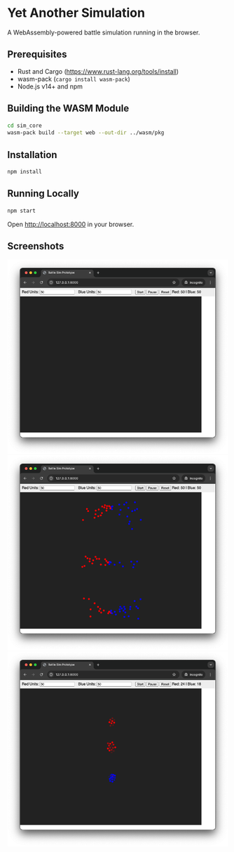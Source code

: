 # Yet Another Simulation

A WebAssembly-powered battle simulation running in the browser.

## Prerequisites

- Rust and Cargo (https://www.rust-lang.org/tools/install)
- wasm-pack (`cargo install wasm-pack`)
- Node.js v14+ and npm

## Building the WASM Module

```bash
cd sim_core
wasm-pack build --target web --out-dir ../wasm/pkg
```

## Installation

```bash
npm install
```

## Running Locally

```bash
npm start
```

Open [http://localhost:8000](http://localhost:8000) in your browser.

## Screenshots

![Screenshot 1](./Screenshot%202025-04-27%20at%2009.48.23.png)
![Screenshot 2](./Screenshot%202025-04-27%20at%2009.48.26.png)
![Screenshot 3](./Screenshot%202025-04-27%20at%2009.48.28.png)
